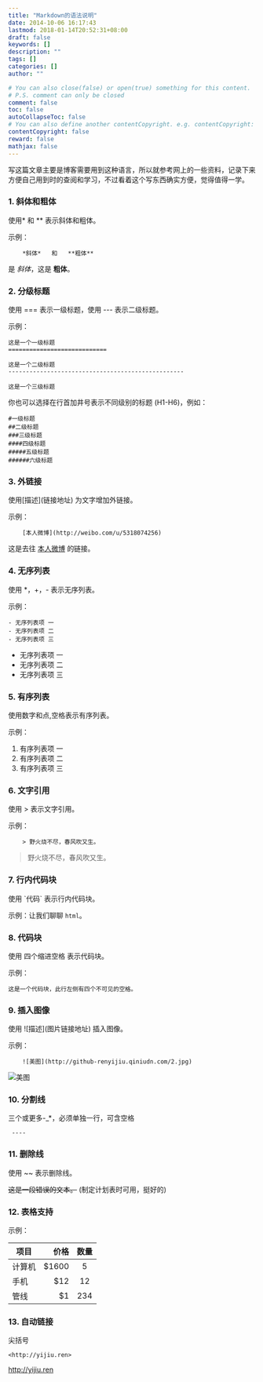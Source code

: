 ```yaml
---
title: "Markdown的语法说明"
date: 2014-10-06 16:17:43
lastmod: 2018-01-14T20:52:31+08:00
draft: false
keywords: []
description: ""
tags: []
categories: []
author: ""

# You can also close(false) or open(true) something for this content.
# P.S. comment can only be closed
comment: false
toc: false
autoCollapseToc: false
# You can also define another contentCopyright. e.g. contentCopyright: "This is another copyright."
contentCopyright: false
reward: false
mathjax: false
---
```


 写这篇文章主要是博客需要用到这种语言，所以就参考网上的一些资料，记录下来方便自己用到时的查阅和学习，不过看着这个写东西确实方便，觉得值得一学。

<!--more-->

### **1. 斜体和粗体**
使用\* 和 \** 表示斜体和粗体。

示例：

        *斜体*   和   **粗体**

是 *斜体*，这是 **粗体**。

### **2. 分级标题**
使用 === 表示一级标题，使用 --- 表示二级标题。

示例：

```
这是一个一级标题
============================

这是一个二级标题
--------------------------------------------------

这是一个三级标题
```

你也可以选择在行首加井号表示不同级别的标题 (H1-H6)，例如：

```
#一级标题
##二级标题
###三级标题
####四级标题
#####五级标题
######六级标题
```

### **3. 外链接**
使用[描述]\(链接地址) 为文字增加外链接。

示例：

        [本人微博](http://weibo.com/u/5318074256)

这是去往 [本人微博](http://weibo.com/u/5318074256) 的链接。

### **4. 无序列表**
使用 *，+，- 表示无序列表。

示例：
```
- 无序列表项 一
- 无序列表项 二
- 无序列表项 三
```
- 无序列表项 一
- 无序列表项 二
- 无序列表项 三

### **5. 有序列表**
使用数字和点,空格表示有序列表。

示例：
1. 有序列表项 一
2. 有序列表项 二
3. 有序列表项 三

### **6. 文字引用**
使用 > 表示文字引用。

示例：

        > 野火烧不尽，春风吹又生。

> 野火烧不尽，春风吹又生。

### **7. 行内代码块**

使用  \`代码`  表示行内代码块。

示例：让我们聊聊 `html`。

### **8.  代码块**
使用 四个缩进空格 表示代码块。

示例：

    这是一个代码块，此行左侧有四个不可见的空格。

### **9.  插入图像**
使用 \!\[描述]\(图片链接地址) 插入图像。

示例：

        ![美图](http://github-renyijiu.qiniudn.com/2.jpg)

![美图](http://github-renyijiu.qiniudn.com/2.jpg)

### **10. 分割线**
三个或更多-_*，必须单独一行，可含空格

     ----

### **11. 删除线**
使用 ~~ 表示删除线。

~~这是一段错误的文本。~~    (制定计划表时可用，挺好的)

### **12. 表格支持**
示例：

| 项目           | 价格            |  数量   |
| ------        | -----:          | :----: |
| 计算机         |  $1600         |      5  |
| 手机          |   $12           |   12    |
| 管线          |    $1           |  234    |

### **13. 自动链接**
尖括号    
```
<http://yijiu.ren>
```  
<http://yijiu.ren>

